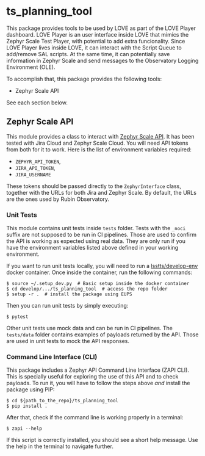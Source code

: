 # ts_planning_tool

This package provides tools to be used by LOVE as part of the LOVE Player dashboard.
LOVE Player is an user interface inside LOVE that mimics the Zephyr Scale Test Player, with potential to add extra funcionality.
Since LOVE Player lives inside LOVE, it can interact with the Script Queue to add/remove SAL scripts.
At the same time, it can potentially save information in Zephyr Scale and send messages to the Observatory Logging Environment (OLE).

To accomplish that, this package provides the following tools:
* Zephyr Scale API

See each section below.


## Zephyr Scale API

This module provides a class to interact with [Zephyr Scale API](https://support.smartbear.com/zephyr-scale-cloud/api-docs/).
It has been tested with Jira Cloud and Zephyr Scale Cloud.
You will need API tokens from both for it to work.
Here is the list of environment variables required:
* `ZEPHYR_API_TOKEN`,
* `JIRA_API_TOKEN`,
* `JIRA_USERNAME`

These tokens should be passed directly to the `ZephyrInterface` class, together with the URLs for both Jira and Zephyr Scale.
By default, the URLs are the ones used by Rubin Observatory.


### Unit Tests

This module contains unit tests inside `tests` folder.
Tests with the `_noci` suffix are not supposed to be run in CI pipelines.
Those are used to confirm the API is working as expected using real data.
They are only run if you have the environment variables listed above defined in your working environment.

If you want to run unit tests locally, you will need to run a [lsstts/develop-env](https://hub.docker.com/r/lsstts/develop-env) docker container.
Once inside the container, run the following commands:

```
$ source ~/.setup_dev.py  # Basic setup inside the docker container
$ cd develop/.../ts_planning_tool  # access the repo folder
$ setup -r .  # install the package using EUPS
```

Then you can run unit tests by simply executing:

```
$ pytest
```

Other unit tests use mock data and can be run in CI pipelines.
The `tests/data` folder contains examples of payloads returned by the API.
Those are used in unit tests to mock the API responses.


### Command Line Interface (CLI)

This package includes a Zephyr API Command Line Interface (ZAPI CLI).
This is specially useful for exploring the use of this API and to check payloads.
To run it, you will have to follow the steps above *and* install the package using PIP:

```
$ cd ${path_to_the_repo}/ts_planning_tool
$ pip install .
```

After that, check if the command line is working properly in a terminal:

```
$ zapi --help
```

If this script is correctly installed, you should see a short help message.
Use the help in the terminal to navigate further.
